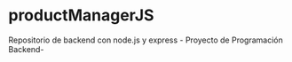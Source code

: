 # productManagerJS
Repositorio de backend con node.js y express - Proyecto de Programación Backend-
